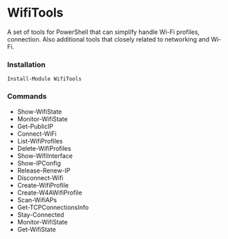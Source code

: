 # WifiTools
A set of tools for PowerShell that can simplify handle Wi-Fi profiles, connection. Also additional tools that closely related to networking and Wi-Fi.

### Installation
```
Install-Module WifiTools
```

### Commands
* Show-WifiState
* Monitor-WifiState
* Get-PublicIP 
* Connect-WiFi 
* List-WifiProfiles 
* Delete-WifiProfiles 
* Show-WifiInterface 
* Show-IPConfig
* Release-Renew-IP 
* Disconnect-Wifi 
* Create-WifiProfile 
* Create-W4AWifiProfile 
* Scan-WifiAPs
* Get-TCPConnectionsInfo
* Stay-Connected
* Monitor-WifiState
* Get-WifiState
